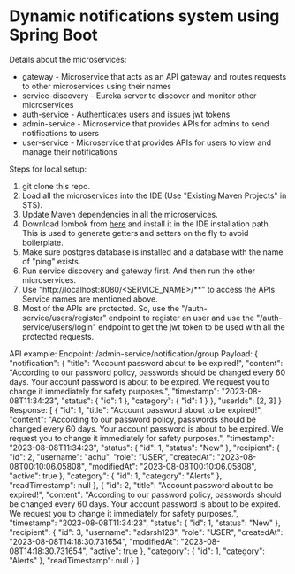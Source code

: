 # Dynamic notifications system using Spring Boot

Details about the microservices:
* gateway - Microservice that acts as an API gateway and routes requests to other microservices using their names
* service-discovery - Eureka server to discover and monitor other microservices
* auth-service - Authenticates users and issues jwt tokens
* admin-service - Microservice that provides APIs for admins to send notifications to users
* user-service - Microservice that provides APIs for users to view and manage their notifications

Steps for local setup:
1. git clone this repo.
2. Load all the microservices into the IDE (Use "Existing Maven Projects" in STS).
3. Update Maven dependencies in all the microservices.
4. Download lombok from [here](https://projectlombok.org/download) and install it in the IDE installation path. This is used to generate getters and setters on the fly to avoid boilerplate.
5. Make sure postgres database is installed and a database with the name of "ping" exists.
6. Run service discovery and gateway first. And then run the other microservices.
7. Use "http://localhost:8080/<SERVICE_NAME>/**" to access the APIs. Service names are mentioned above.
8. Most of the APIs are protected. So, use the "/auth-service/users/register" endpoint to register an user and use the "/auth-service/users/login" endpoint to get the jwt token to be used with all the protected requests.

API example:
Endpoint: /admin-service/notification/group
Payload: 
{
    "notification": {
        "title": "Account password about to be expired!",
        "content": "According to our password policy, passwords should be changed every 60 days. Your account password is about to be expired. We request you to change it immediately for safety purposes.",
        "timestamp": "2023-08-08T11:34:23",
        "status": {
            "id": 1
        },
        "category": {
            "id": 1 
        }
    },
    "userIds": [2, 3]
}
Response:
[
    {
        "id": 1,
        "title": "Account password about to be expired!",
        "content": "According to our password policy, passwords should be changed every 60 days. Your account password is about to be expired. We request you to change it immediately for safety purposes.",
        "timestamp": "2023-08-08T11:34:23",
        "status": {
            "id": 1,
            "status": "New"
        },
        "recipient": {
            "id": 2,
            "username": "achu",
            "role": "USER",
            "createdAt": "2023-08-08T00:10:06.05808",
            "modifiedAt": "2023-08-08T00:10:06.05808",
            "active": true
        },
        "category": {
            "id": 1,
            "category": "Alerts"
        },
        "readTimestamp": null
    },
    {
        "id": 2,
        "title": "Account password about to be expired!",
        "content": "According to our password policy, passwords should be changed every 60 days. Your account password is about to be expired. We request you to change it immediately for safety purposes.",
        "timestamp": "2023-08-08T11:34:23",
        "status": {
            "id": 1,
            "status": "New"
        },
        "recipient": {
            "id": 3,
            "username": "adarsh123",
            "role": "USER",
            "createdAt": "2023-08-08T14:18:30.731654",
            "modifiedAt": "2023-08-08T14:18:30.731654",
            "active": true
        },
        "category": {
            "id": 1,
            "category": "Alerts"
        },
        "readTimestamp": null
    }
]